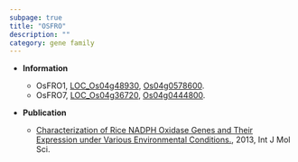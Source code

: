 ```yaml
---
subpage: true
title: "OSFRO"
description: ""
category: gene family
---
```


* **Information**  
    + OsFRO1, [LOC_Os04g48930](http://rice.plantbiology.msu.edu/cgi-bin/ORF_infopage.cgi?orf=LOC_Os04g48930), [Os04g0578600](http://rapdb.dna.affrc.go.jp/viewer/gbrowse_details/irgsp1?name=Os04g0578600).
    + OsFRO7, [LOC_Os04g36720](http://rice.plantbiology.msu.edu/cgi-bin/ORF_infopage.cgi?orf=LOC_Os04g36720), [Os04g0444800](http://rapdb.dna.affrc.go.jp/viewer/gbrowse_details/irgsp1?name=Os04g0444800).

* **Publication**  
    + [Characterization of Rice NADPH Oxidase Genes and Their Expression under Various Environmental Conditions.](http://www.ncbi.nlm.nih.gov/pubmed?term=Characterization+of+Rice+NADPH+Oxidase+Genes+and+Their+Expression+under+Various+Environmental+Conditions.%5BTitle%5D), 2013, Int J Mol Sci.


